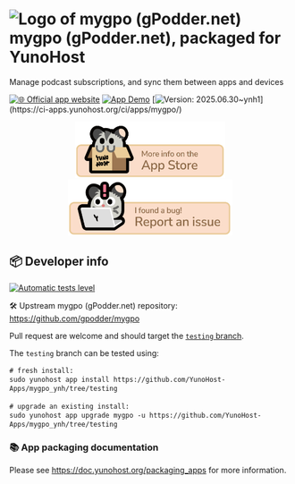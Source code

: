 <!--
N.B.: This README was automatically generated by <https://github.com/YunoHost/apps_tools/blob/main/readme_generator>
It shall NOT be edited by hand.
-->

<h1>
  <img src="https://raw.githubusercontent.com/YunoHost/apps/main/logos/mygpo.png" width="32px" alt="Logo of mygpo (gPodder.net)">
  mygpo (gPodder.net), packaged for YunoHost
</h1>

Manage podcast subscriptions, and sync them between apps and devices

[![🌐 Official app website](https://img.shields.io/badge/Official_app_website-darkgreen?style=for-the-badge)](https://gpodder.net)
[![App Demo](https://img.shields.io/badge/App_Demo-blue?style=for-the-badge)](https://gpodder.net)
[![Version: 2025.06.30~ynh1](https://img.shields.io/badge/Version-2025.06.30~ynh1-rgba(0,150,0,1)?style=for-the-badge)](https://ci-apps.yunohost.org/ci/apps/mygpo/)

<div align="center">
<a href="https://apps.yunohost.org/app/mygpo"><img height="100px" src="https://github.com/YunoHost/yunohost-artwork/raw/refs/heads/main/badges/neopossum-badges/badge_more_info_on_the_appstore.svg"/></a>
<a href="https://github.com/YunoHost-Apps/mygpo_ynh/issues"><img height="100px" src="https://github.com/YunoHost/yunohost-artwork/raw/refs/heads/main/badges/neopossum-badges/badge_report_an_issue.svg"/></a>
</div>

## 📦 Developer info

[![Automatic tests level](https://apps.yunohost.org/badge/cilevel/mygpo)](https://ci-apps.yunohost.org/ci/apps/mygpo/)

🛠️ Upstream mygpo (gPodder.net) repository: <https://github.com/gpodder/mygpo>

Pull request are welcome and should target the [`testing` branch](https://github.com/YunoHost-Apps/mygpo_ynh/tree/testing).

The `testing` branch can be tested using:
```
# fresh install:
sudo yunohost app install https://github.com/YunoHost-Apps/mygpo_ynh/tree/testing

# upgrade an existing install:
sudo yunohost app upgrade mygpo -u https://github.com/YunoHost-Apps/mygpo_ynh/tree/testing
```

### 📚 App packaging documentation

Please see <https://doc.yunohost.org/packaging_apps> for more information.